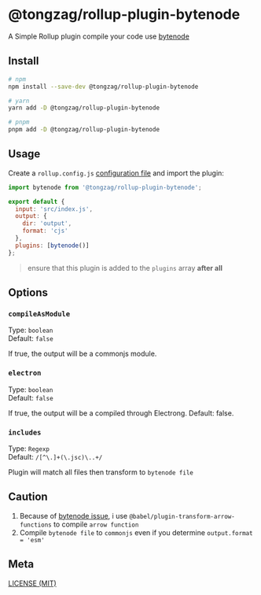 # @tongzag/rollup-plugin-bytenode
A Simple Rollup plugin compile your code use [bytenode](https://github.com/bytenode/bytenode)

## Install

```sh
# npm
npm install --save-dev @tongzag/rollup-plugin-bytenode

# yarn
yarn add -D @tongzag/rollup-plugin-bytenode

# pnpm
pnpm add -D @tongzag/rollup-plugin-bytenode
```

## Usage

Create a `rollup.config.js` [configuration file](https://www.rollupjs.org/guide/en/#configuration-files) and import the plugin:

```js
import bytenode from '@tongzag/rollup-plugin-bytenode';

export default {
  input: 'src/index.js',
  output: {
    dir: 'output',
    format: 'cjs'
  },
  plugins: [bytenode()]
};
```

> ensure that this plugin is added to the `plugins` array **after all**

## Options

### `compileAsModule`

Type: `boolean`<br>
Default: `false`

If true, the output will be a commonjs module.

### `electron`

Type: `boolean`<br>
Default: `false`

If true, the output will be a compiled through Electrong. Default: false.


### `includes`

Type: `Regexp`<br>
Default: `/[^\.]+(\.jsc)\..+/`

Plugin will match all files then transform to `bytenode file`

## Caution
1. Because of [bytenode issue](https://github.com/bytenode/bytenode/issues/157), i use `@babel/plugin-transform-arrow-functions` to compile `arrow function`
2. Compile `bytenode file` to `commonjs` even if you determine `output.format = 'esm'`

## Meta

[LICENSE (MIT)](/LICENSE)
